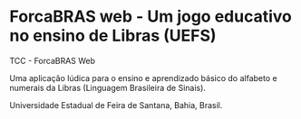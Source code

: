 # ForcaBRAS web - Um jogo educativo no ensino de Libras (UEFS)
TCC - ForcaBRAS Web

Uma aplicação lúdica para o ensino e aprendizado básico do alfabeto e numerais da Libras (Linguagem Brasileira de Sinais).

Universidade Estadual de Feira de Santana, Bahia, Brasil.

